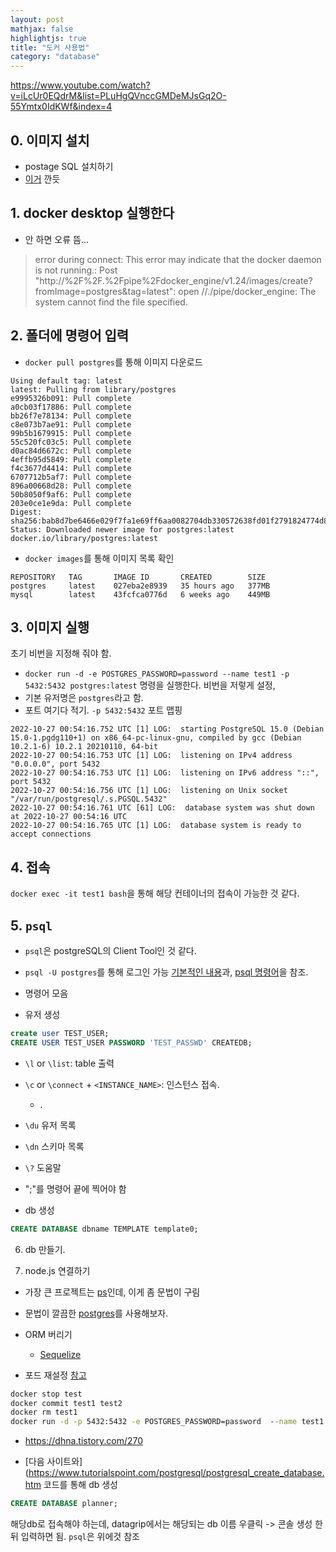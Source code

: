 ```yaml
---
layout: post
mathjax: false
highlightjs: true
title: "도커 사용법"
category: "database"
---
```


https://www.youtube.com/watch?v=iLcUr0EQdrM&list=PLuHgQVnccGMDeMJsGq2O-55Ymtx0IdKWf&index=4


## 0. 이미지 설치
- postage SQL 설치하기
- [이거](https://hub.docker.com/_/postgres) 깐듯
## 1. docker desktop 실행한다
- 안 하면 오류 뜸...

> error during connect: This error may indicate that the docker daemon is not running.: Post "http://%2F%2F.%2Fpipe%2Fdocker_engine/v1.24/images/create?fromImage=postgres&tag=latest": open //./pipe/docker_engine: The system cannot find the file specified.

## 2. 폴더에 명령어 입력
- `docker pull postgres`를 통해 이미지 다운로드

```log
Using default tag: latest
latest: Pulling from library/postgres
e9995326b091: Pull complete
a0cb03f17886: Pull complete
bb26f7e78134: Pull complete
c8e073b7ae91: Pull complete
99b5b1679915: Pull complete
55c520fc03c5: Pull complete
d0ac84d6672c: Pull complete
4effb95d5849: Pull complete
f4c3677d4414: Pull complete
6707712b5af7: Pull complete
896a00668d28: Pull complete
50b8050f9af6: Pull complete
203e0ce1e9da: Pull complete
Digest: sha256:bab8d7be6466e029f7fa1e69ff6aa0082704db330572638fd01f2791824774d8
Status: Downloaded newer image for postgres:latest
docker.io/library/postgres:latest
```

- `docker images`를 통해 이미지 목록 확인    
```log
REPOSITORY   TAG       IMAGE ID       CREATED        SIZE
postgres     latest    027eba2e8939   35 hours ago   377MB
mysql        latest    43fcfca0776d   6 weeks ago    449MB
```

## 3. 이미지 실행

초기 비번을 지정해 줘야 함.

- `docker run -d -e POSTGRES_PASSWORD=password --name test1 -p 5432:5432 postgres:latest` 명령을 실행한다. 비번을 저렇게 설정,
- 기본 유저명은 `postgres`라고 함.
- 포트 여기다 적기. `-p 5432:5432` 포트 맵핑

```log
2022-10-27 00:54:16.752 UTC [1] LOG:  starting PostgreSQL 15.0 (Debian 15.0-1.pgdg110+1) on x86_64-pc-linux-gnu, compiled by gcc (Debian 10.2.1-6) 10.2.1 20210110, 64-bit
2022-10-27 00:54:16.753 UTC [1] LOG:  listening on IPv4 address "0.0.0.0", port 5432
2022-10-27 00:54:16.753 UTC [1] LOG:  listening on IPv6 address "::", port 5432
2022-10-27 00:54:16.756 UTC [1] LOG:  listening on Unix socket "/var/run/postgresql/.s.PGSQL.5432"
2022-10-27 00:54:16.761 UTC [61] LOG:  database system was shut down at 2022-10-27 00:54:16 UTC
2022-10-27 00:54:16.765 UTC [1] LOG:  database system is ready to accept connections
```

## 4. 접속
`docker exec -it test1 bash`을 통해 해당 컨테이너의 접속이 가능한 것 같다.

## 5. `psql`
- `psql`은 postgreSQL의 Client Tool인 것 같다.
- `psql -U postgres`를 통해 로그인 가능
[기본적인 내용](https://mangkyu.tistory.com/71)과, [psql 명령어](https://king-minwook.tistory.com/85)을 참조.


- 명령어 모음
- 유저 생성

```sql
create user TEST_USER;
CREATE USER TEST_USER PASSWORD 'TEST_PASSWD' CREATEDB;
```
- `\l` or `\list`: table 출력
- `\c` or `\connect` + `<INSTANCE_NAME>`: 인스턴스 접속. 
     - .
- `\du` 유저 목록
- `\dn` 스키마 목록
- `\?` 도움말
- ";"를 명령어 끝에 찍어야 함

- db 생성
```sql
CREATE DATABASE dbname TEMPLATE template0;
```

6. db 만들기.

7. node.js 연결하기
- 가장 큰 프로젝트는 [ps]()인데, 이게 좀 문법이 구림
- 문법이 깔끔한 [postgres](https://github.com/porsager/postgres)를 사용해보자.
- ORM 버리기
     - [Sequelize](https://www.npmjs.com/package/sequelize)


- 포드 재설정 [참고](https://www.baeldung.com/linux/assign-port-docker-container)
```bat
docker stop test
docker commit test1 test2
docker rm test1
docker run -d -p 5432:5432 -e POSTGRES_PASSWORD=password  --name test1 test2
```

- https://dhna.tistory.com/270

- [다음 사이트와](https://www.tutorialspoint.com/postgresql/postgresql_create_database.htm 코드를 통해 db 생성
```sql
CREATE DATABASE planner;
```

해당db로 접속해야 하는데, datagrip에서는 해당되는 db 이름 우클릭 -> 콘솔 생성 한 뒤 입력하면 됨.
`psql`은 위에것 참조

